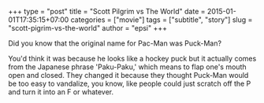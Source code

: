 +++
type       = "post"
title      = "Scott Pilgrim vs The World"
date       = 2015-01-01T17:35:15+07:00
categories = ["movie"]
tags       = ["subtitle", "story"]
slug       = "scott-pigrim-vs-the-world"
author     = "epsi"
+++

Did you know that the original name for Pac-Man was Puck-Man?

<!--more-->

You'd think it was because he looks like a hockey puck
but it actually comes from the Japanese phrase 'Paku-Paku,'
which means to flap one's mouth open and closed.
They changed it because they thought
Puck-Man would be too easy to vandalize,
you know, like people could just scratch off the P
and turn it into an F or whatever.
